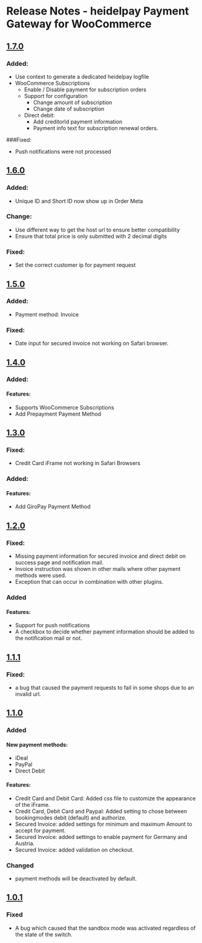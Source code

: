 # Release Notes - heidelpay Payment Gateway for WooCommerce

## [1.7.0][1.7.0]

### Added:
- Use context to generate a dedicated heidelpay logfile
- WooCommerce Subscriptions
    - Enable / Disable payment for subscription orders
    - Support for  configuration
        - Change amount of subscription
        - Change date of subscription
    - Direct debit: 
        - Add creditorId payment information
        - Payment info text for subscription renewal orders.

###Fixed:
- Push notifications were not processed

## [1.6.0][1.6.0]

### Added:
- Unique ID and Short ID now show up in Order Meta

### Change:
- Use different way to get the host url to ensure better compatibility
- Ensure that total price is only submitted with 2 decimal digits

### Fixed:
- Set the correct customer ip for payment request

## [1.5.0][1.5.0]

### Added:
- Payment method: Invoice
### Fixed: 
- Date input for secured invoice not working on Safari browser.

## [1.4.0][1.4.0]

### Added:
#### Features:
- Supports WooCommerce Subscriptions
- Add Prepayment Payment Method

## [1.3.0][1.3.0]

### Fixed:
- Credit Card iFrame not working in Safari Browsers

### Added:
#### Features:
- Add GiroPay Payment Method

## [1.2.0][1.2.0]

### Fixed:
- Missing payment information for secured invoice and direct debit on success page and notification mail.
- Invoice instruction was shown in other mails where other payment methods were used.
- Exception that can occur in combination with other plugins.

### Added
#### Features:
- Support for push notifications
- A checkbox to decide whether payment information should be added to the notification mail or not.

## [1.1.1][1.1.1]

### Fixed:
- a bug that caused the payment requests to fail in some shops due to an invalid url.

## [1.1.0][1.1.0]

### Added

#### New payment methods:
 - iDeal
 - PayPal
 - Direct Debit

#### Features:
- Credit Card and Debit Card: Added css file to customize the appearance of the iFrame.
- Credit Card, Debit Card and Paypal: Added setting to chose between bookingmodes debit (default) and authorize.
- Secured Invoice: added settings for minimum and maximum Amount to accept for payment.
- Secured Invoice: added settings to enable payment for Germany and Austria.
- Secured Invoice: added validation on checkout.

### Changed
- payment methods will be deactivated by default.

## [1.0.1][1.0.1]

### Fixed
- A bug which caused that the sandbox mode was activated regardless of the state of the switch.

[1.0.1]: https://github.com/heidelpay/woocommerce-heidelpay/compare/1.0.0..1.0.1
[1.1.0]: https://github.com/heidelpay/woocommerce-heidelpay/compare/1.0.1..1.1.0
[1.1.1]: https://github.com/heidelpay/woocommerce-heidelpay/compare/1.1.0..1.1.1
[1.2.0]: https://github.com/heidelpay/woocommerce-heidelpay/compare/1.1.1..1.2.0
[1.3.0]: https://github.com/heidelpay/woocommerce-heidelpay/compare/1.2.0..1.3.0
[1.4.0]: https://github.com/heidelpay/woocommerce-heidelpay/compare/1.3.0..1.4.0
[1.5.0]: https://github.com/heidelpay/woocommerce-heidelpay/compare/1.4.0..1.5.0
[1.6.0]: https://github.com/heidelpay/woocommerce-heidelpay/compare/1.5.0..1.6.0
[1.7.0]: https://github.com/heidelpay/woocommerce-heidelpay/compare/1.6.0..1.7.0